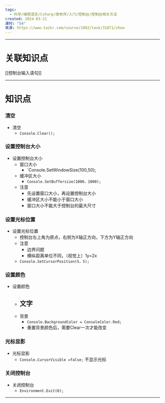 ```yaml
---
tags:
  - 科学/编程语言/Csharp/唐老师/入门/控制台/控制台相关方法
created: 2024-03-21
课时: "54"
来源: https://www.taikr.com/course/1092/task/31871/show
---
```


---
# 关联知识点

[[控制台输入语句]]

---
# 知识点

### 清空

- 清空
	- `Console.Clear();`
### 设置控制台大小

- 设置控制台大小
	- 窗口大小
		- `Console.SetWindowSize(100,50);
	- 缓冲区大小
		- `Console.SetBuffersize(1000，1000);`
	- 注意
		- 先设置窗口大小，再设置控制台大小
		- 缓冲区大小不能小于窗口大小
		- 窗口大小不能大于控制台的最大尺寸
### 设置光标位置

- 设置光标位置
	- 控制台左上角为原点，右侧为X轴正方向，下方为Y轴正方向
	- 注意
		- 边界问题
		- 横纵距离单位不同，（视觉上）1y=2x
	- `Console.SetCursorPosition(5，5);`
### 设置颜色

- 设置颜色
	- 文字
		- 
	- 背景
		- `Console.BackgroundColor = ConsoleColor.Red;`
		- 重置背景颜色后，需要Clear一次才能改变
### 光标显影

- 光标显影
	- `Console.CursorVisible =false;` 不显示光标
### 关闭控制台

- 关闭控制台
	- `Environment.Exit(0);`

---
